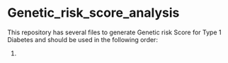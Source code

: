 # Genetic_risk_score_analysis

This repository has several files to generate Genetic risk Score for Type 1 Diabetes and should be used in the following order:

1. 
